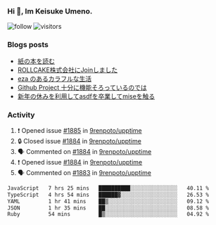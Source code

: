 ### Hi 👋, Im Keisuke Umeno.

<!--
**9renpoto/9renpoto** is a ✨ _special_ ✨ repository because its `README.md` (this file) appears on your GitHub profile.

Here are some ideas to get you started:

- 🔭 I’m currently working on ...
- 🌱 I’m currently learning ...
- 👯 I’m looking to collaborate on ...
- 🤔 I’m looking for help with ...
- 💬 Ask me about ...
- 📫 How to reach me: ...
- 😄 Pronouns: ...
- ⚡ Fun fact: ...
-->

![follow](https://img.shields.io/github/followers/9renpoto?label=Follow&style=social)
![visitors](https://komarev.com/ghpvc/?username=9renpoto&label=Profile%20views&color=0e75b6&style=flat)

### Blogs posts

<!-- BLOG-POST-LIST:START -->
- [紙の本を読む](https://9renpoto.win/entry/2024/02/25/reading-papar-book)
- [ROLLCAKE株式会社にJoinしました](https://9renpoto.win/entry/2024/02/11/join)
- [eza のあるカラフルな生活](https://9renpoto.win/entry/2024/02/01/eza)
- [Github Project 十分に機能そろっているのでは](https://9renpoto.win/entry/2024/01/14/gh-projects)
- [新年の休みを利用してasdfを卒業してmiseを触る](https://9renpoto.win/entry/2024/01/07/mise)
<!-- BLOG-POST-LIST:END -->

### Activity

<!--START_SECTION:activity-->
1. ❗ Opened issue [#1885](https://github.com/9renpoto/upptime/issues/1885) in [9renpoto/upptime](https://github.com/9renpoto/upptime)
2. 🔒 Closed issue [#1884](https://github.com/9renpoto/upptime/issues/1884) in [9renpoto/upptime](https://github.com/9renpoto/upptime)
3. 🗣 Commented on [#1884](https://github.com/9renpoto/upptime/issues/1884#issuecomment-2016333235) in [9renpoto/upptime](https://github.com/9renpoto/upptime)
4. ❗ Opened issue [#1884](https://github.com/9renpoto/upptime/issues/1884) in [9renpoto/upptime](https://github.com/9renpoto/upptime)
5. 🗣 Commented on [#1883](https://github.com/9renpoto/upptime/issues/1883#issuecomment-2016008951) in [9renpoto/upptime](https://github.com/9renpoto/upptime)
<!--END_SECTION:activity-->

<!--START_SECTION:waka-->

```txt
JavaScript   7 hrs 25 mins   ██████████░░░░░░░░░░░░░░░   40.11 %
TypeScript   4 hrs 54 mins   ██████▓░░░░░░░░░░░░░░░░░░   26.53 %
YAML         1 hr 41 mins    ██▒░░░░░░░░░░░░░░░░░░░░░░   09.12 %
JSON         1 hr 35 mins    ██░░░░░░░░░░░░░░░░░░░░░░░   08.58 %
Ruby         54 mins         █▒░░░░░░░░░░░░░░░░░░░░░░░   04.92 %
```

<!--END_SECTION:waka-->
